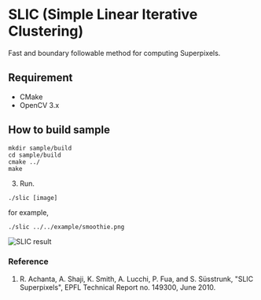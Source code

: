 # SLIC (Simple Linear Iterative Clustering)
Fast and boundary followable method for computing Superpixels.

## Requirement
- CMake
- OpenCV 3.x

## How to build sample
```shell-session
mkdir sample/build
cd sample/build
cmake ../
make
```
3. Run.
```
./slic [image]
```
for example,
```
./slic ../../example/smoothie.png
```
![SLIC result](https://github.com/yuyuyu-bot/SLIC/blob/master/example/result.png)

### Reference
1. R. Achanta, A. Shaji, K. Smith, A. Lucchi, P. Fua, and S. Süsstrunk, "SLIC Superpixels", EPFL Technical Report no. 149300, June 2010.
